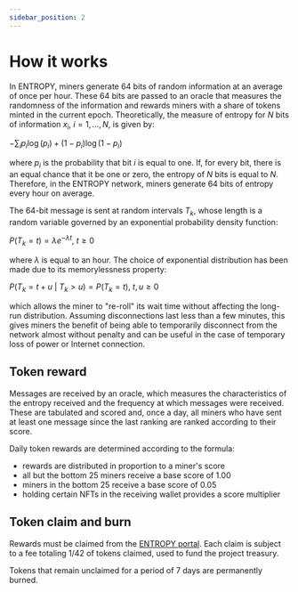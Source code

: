```yaml
---
sidebar_position: 2
---
```


# How it works

In ENTROPY, miners generate 64 bits of random information at an average of once per hour. These 64 bits are passed to an oracle that measures the randomness of the information and rewards miners with a share of tokens minted in the current epoch. Theoretically, the measure of entropy for $N$ bits of information $x_i$, $i = 1,\dots,N$, is given by:

$-\sum_i p_i\log(p_i) + (1-p_i)\log(1-p_i)$

where $p_i$ is the probability that bit $i$ is equal to one. If, for every bit, there is an equal chance that it be one or zero, the entropy of $N$ bits is equal to $N$. Therefore, in the ENTROPY network, miners generate 64 bits of entropy every hour on average.

The 64-bit message is sent at random intervals $T_k$, whose length is a random variable governed by an exponential probability density function:

$P(T_k = t) = \lambda e^{-\lambda t},~t \geq 0$

where $\lambda$ is equal to an hour. The choice of exponential distribution has been made due to its memorylessness property:

$P(T_k = t+u ~|~ T_k > u) = P(T_k = t),~t,u \geq 0$

which allows the miner to "re-roll" its wait time without affecting the long-run distribution. Assuming disconnections last less than a few minutes, this gives miners the benefit of being able to temporarily disconnect from the network almost without penalty and can be useful in the case of temporary loss of power or Internet connection.

## Token reward

Messages are received by an oracle, which measures the characteristics of the entropy received and the frequency at which messages were received. These are tabulated and scored and, once a day, all miners who have sent at least one message since the last ranking are ranked according to their score.

Daily token rewards are determined according to the formula:
- rewards are distributed in proportion to a miner's score
- all but the bottom 25 miners receive a base score of 1.00
- miners in the bottom 25 receive a base score of 0.05
- holding certain NFTs in the receiving wallet provides a score multiplier

## Token claim and burn

Rewards must be claimed from the [ENTROPY portal](https://justentropy.lol). Each claim is subject to a fee totaling 1/42 of tokens claimed, used to fund the project treasury.

Tokens that remain unclaimed for a period of 7 days are permanently burned.